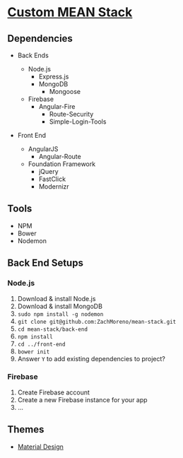 [Custom MEAN Stack](http://zachmoreno.github.io/mean-stack/front-end)
============

## Dependencies
 - Back Ends
   - Node.js
     - Express.js
     - MongoDB
       - Mongoose
   - Firebase
     - Angular-Fire
       - Route-Security
       - Simple-Login-Tools

 - Front End
   - AngularJS
     - Angular-Route
   - Foundation Framework
     - jQuery
     - FastClick
     - Modernizr

## Tools
 - NPM
 - Bower
 - Nodemon

## Back End Setups
### Node.js
 1. Download & install Node.js
 2. Download & install MongoDB
 3. `sudo npm install -g nodemon`
 4. `git clone git@github.com:ZachMoreno/mean-stack.git`
 5. `cd mean-stack/back-end`
 6. `npm install`
 7. `cd ../front-end`
 8. `bower init`
 9. Answer `Y` to add existing dependencies to project?

### Firebase
 1. Create Firebase account
 2. Create a new Firebase instance for your app
 3. ...

## Themes
 - [Material Design](https://github.com/ZachMoreno/mean-stack/tree/master/front-end/themes)


